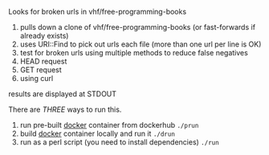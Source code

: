 Looks for broken urls in vhf/free-programming-books

1. pulls down a clone of vhf/free-programming-books (or fast-forwards if already exists)
2. uses URI::Find to pick out urls each file (more than one url per line is OK)
3. test for broken urls using multiple methods to reduce false negatives
  1. HEAD request
  2. GET request
  3. using curl

results are displayed at STDOUT


There are *THREE* ways to run this.

1. run pre-built [docker](https://docs.docker.com/engine/getstarted/step_one/#/step-1-get-docker) container from dockerhub `./prun`
2. build [docker](https://docs.docker.com/engine/getstarted/step_one/#/step-1-get-docker) container locally and run it `./drun`
3. run as a perl script (you need to install dependencies) `./run`
